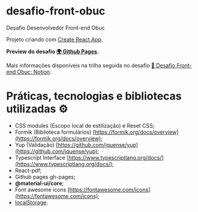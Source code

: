 # desafio-front-obuc

Desafio Desenvolvedor Front-end Obuc

Projeto criando com [Create React App](https://github.com/facebook/create-react-app).

**Preview do desafio [🌍 Github Pages](https://vsmedeiros.github.io/desafio-front-obuc/).**

Mais informações disponíveis na trilha seguida no desafio [🎯 Desafio Front-end Obuc: Notion](https://woolly-mouse-46b.notion.site/Desafio-Front-end-Obuc-46dd0922fdf545ffb6fd821705f98d87).

# Práticas, tecnologias e bibliotecas utilizadas ⚙

- CSS modules (Escopo local de estilização) e Reset CSS;
- Formik (Biblioteca formulários) [https://formik.org/docs/overview](https://formik.org/docs/overview);
- Yup (Validação) [https://github.com/jquense/yup](https://github.com/jquense/yup);
- Typescript Interface [https://www.typescriptlang.org/docs/](https://www.typescriptlang.org/docs/);
- React-pdf;
- Github pages gh-pages;
- ****@material-ui/core****;
- Font awesome icons [https://fontawesome.com/icons](https://fontawesome.com/icons);
- [localStorage](https://developer.mozilla.org/pt-BR/docs/Web/API/Window/localStorage).
